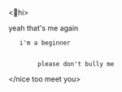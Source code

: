 <👋hi>

  yeah that's me again 
  
  
       i'm a beginner
  
              
            please don't bully me 



</nice too meet you>
